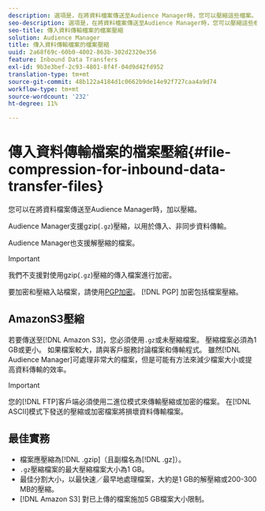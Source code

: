 ```yaml
---
description: 選項是，在將資料檔案傳送至Audience Manager時，您可以壓縮這些檔案。
seo-description: 選項是，在將資料檔案傳送至Audience Manager時，您可以壓縮這些檔案。
seo-title: 傳入資料傳輸檔案的檔案壓縮
solution: Audience Manager
title: 傳入資料傳輸檔案的檔案壓縮
uuid: 2a68f69c-60b0-4002-863b-302d2320e356
feature: Inbound Data Transfers
exl-id: 9b3e3bef-2c93-4801-8f4f-04d9d42fd952
translation-type: tm+mt
source-git-commit: 48b122a4184d1c0662b9de14e92f727caa4a9d74
workflow-type: tm+mt
source-wordcount: '232'
ht-degree: 11%

---
```


# 傳入資料傳輸檔案的檔案壓縮{#file-compression-for-inbound-data-transfer-files}

您可以在將資料檔案傳送至Audience Manager時，加以壓縮。

<!-- inbound-file-compression.xml -->

Audience Manager支援gzip(`.gz`)壓縮，以用於傳入、非同步資料傳輸。

Audience Manager也支援解壓縮的檔案。

>[!IMPORTANT]
>
>我們不支援對使用gzip(`.gz`)壓縮的傳入檔案進行加密。
>
>要加密和壓縮入站檔案，請使用[PGP加密](../../../integration/sending-audience-data/batch-data-transfer-explained/inbound-file-encryption.md)。 [!DNL PGP] 加密包括檔案壓縮。

## AmazonS3壓縮

若要傳送至[!DNL Amazon S3]，您必須使用`.gz`或未壓縮檔案。 壓縮檔案必須為1 GB或更小。 如果檔案較大，請與客戶服務討論檔案和傳輸程式。 雖然[!DNL Audience Manager]可處理非常大的檔案，但是可能有方法來減少檔案大小或提高資料傳輸的效率。

>[!IMPORTANT]
>
>您的[!DNL FTP]客戶端必須使用二進位模式來傳輸壓縮或加密的檔案。 在[!DNL ASCII]模式下發送的壓縮或加密檔案將損壞資料傳輸檔案。

## 最佳實務

* 檔案應壓縮為[!DNL .gzip]（且副檔名為[!DNL .gz]）。
* `.gz`壓縮檔案的最大壓縮檔案大小為1 GB。
* 最佳分割大小，以最快速／最早地處理檔案，大約是1 GB的解壓縮或200-300 MB的壓縮。
* [!DNL Amazon S3] 對已上傳的檔案施加5 GB檔案大小限制。
